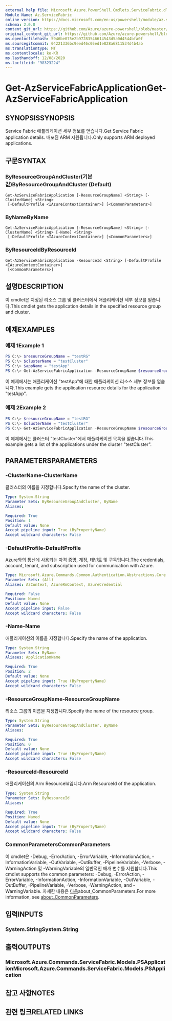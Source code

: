 ```yaml
---
external help file: Microsoft.Azure.PowerShell.Cmdlets.ServiceFabric.dll-Help.xml
Module Name: Az.ServiceFabric
online version: https://docs.microsoft.com/en-us/powershell/module/az.servicefabric/get-azservicefabricapplication
schema: 2.0.0
content_git_url: https://github.com/Azure/azure-powershell/blob/master/src/ServiceFabric/ServiceFabric/help/Get-AzServiceFabricApplication.md
original_content_git_url: https://github.com/Azure/azure-powershell/blob/master/src/ServiceFabric/ServiceFabric/help/Get-AzServiceFabricApplication.md
ms.openlocfilehash: 5946be075e2b97283546614543d5a0d4544bfa0f
ms.sourcegitcommit: 04221336bc9eed46c05ed1e828a6811534d4b4ab
ms.translationtype: MT
ms.contentlocale: ko-KR
ms.lasthandoff: 12/08/2020
ms.locfileid: "98323224"
---
```

# <span data-ttu-id="9cfba-101">Get-AzServiceFabricApplication</span><span class="sxs-lookup"><span data-stu-id="9cfba-101">Get-AzServiceFabricApplication</span></span>

## <span data-ttu-id="9cfba-102">SYNOPSIS</span><span class="sxs-lookup"><span data-stu-id="9cfba-102">SYNOPSIS</span></span>
<span data-ttu-id="9cfba-103">Service Fabric 애플리케이션 세부 정보를 얻습니다.</span><span class="sxs-lookup"><span data-stu-id="9cfba-103">Get Service Fabric application details.</span></span> <span data-ttu-id="9cfba-104">배포된 ARM 지원됩니다.</span><span class="sxs-lookup"><span data-stu-id="9cfba-104">Only supports ARM deployed applications.</span></span>

## <span data-ttu-id="9cfba-105">구문</span><span class="sxs-lookup"><span data-stu-id="9cfba-105">SYNTAX</span></span>

### <span data-ttu-id="9cfba-106">ByResourceGroupAndCluster(기본값)</span><span class="sxs-lookup"><span data-stu-id="9cfba-106">ByResourceGroupAndCluster (Default)</span></span>
```
Get-AzServiceFabricApplication [-ResourceGroupName] <String> [-ClusterName] <String>
 [-DefaultProfile <IAzureContextContainer>] [<CommonParameters>]
```

### <span data-ttu-id="9cfba-107">ByName</span><span class="sxs-lookup"><span data-stu-id="9cfba-107">ByName</span></span>
```
Get-AzServiceFabricApplication [-ResourceGroupName] <String> [-ClusterName] <String> [-Name] <String>
 [-DefaultProfile <IAzureContextContainer>] [<CommonParameters>]
```

### <span data-ttu-id="9cfba-108">ByResourceId</span><span class="sxs-lookup"><span data-stu-id="9cfba-108">ByResourceId</span></span>
```
Get-AzServiceFabricApplication -ResourceId <String> [-DefaultProfile <IAzureContextContainer>]
 [<CommonParameters>]
```

## <span data-ttu-id="9cfba-109">설명</span><span class="sxs-lookup"><span data-stu-id="9cfba-109">DESCRIPTION</span></span>
<span data-ttu-id="9cfba-110">이 cmdlet은 지정된 리소스 그룹 및 클러스터에서 애플리케이션 세부 정보를 얻습니다.</span><span class="sxs-lookup"><span data-stu-id="9cfba-110">This cmdlet gets the application details in the specified resource group and cluster.</span></span>

## <span data-ttu-id="9cfba-111">예제</span><span class="sxs-lookup"><span data-stu-id="9cfba-111">EXAMPLES</span></span>

### <span data-ttu-id="9cfba-112">예제 1</span><span class="sxs-lookup"><span data-stu-id="9cfba-112">Example 1</span></span>
```powershell
PS C:\> $resourceGroupName = "testRG"
PS C:\> $clusterName = "testCluster"
PS C:\> $appName = "testApp"
PS C:\> Get-AzServiceFabricApplication -ResourceGroupName $resourceGroupName -ClusterName $clusterName -Name $appName
```

<span data-ttu-id="9cfba-113">이 예제에서는 애플리케이션 "testApp"에 대한 애플리케이션 리소스 세부 정보를 얻습니다.</span><span class="sxs-lookup"><span data-stu-id="9cfba-113">This example gets the application resource details for the application "testApp".</span></span>

### <span data-ttu-id="9cfba-114">예제 2</span><span class="sxs-lookup"><span data-stu-id="9cfba-114">Example 2</span></span>
```powershell
PS C:\> $resourceGroupName = "testRG"
PS C:\> $clusterName = "testCluster"
PS C:\> Get-AzServiceFabricApplication -ResourceGroupName $resourceGroupName -ClusterName $clusterName
```

<span data-ttu-id="9cfba-115">이 예제에서는 클러스터 "testCluster"에서 애플리케이션 목록을 얻습니다.</span><span class="sxs-lookup"><span data-stu-id="9cfba-115">This example gets a list of the applications under the cluster "testCluster".</span></span>

## <span data-ttu-id="9cfba-116">PARAMETERS</span><span class="sxs-lookup"><span data-stu-id="9cfba-116">PARAMETERS</span></span>

### <span data-ttu-id="9cfba-117">-ClusterName</span><span class="sxs-lookup"><span data-stu-id="9cfba-117">-ClusterName</span></span>
<span data-ttu-id="9cfba-118">클러스터의 이름을 지정합니다.</span><span class="sxs-lookup"><span data-stu-id="9cfba-118">Specify the name of the cluster.</span></span>

```yaml
Type: System.String
Parameter Sets: ByResourceGroupAndCluster, ByName
Aliases:

Required: True
Position: 1
Default value: None
Accept pipeline input: True (ByPropertyName)
Accept wildcard characters: False
```

### <span data-ttu-id="9cfba-119">-DefaultProfile</span><span class="sxs-lookup"><span data-stu-id="9cfba-119">-DefaultProfile</span></span>
<span data-ttu-id="9cfba-120">Azure와의 통신에 사용되는 자격 증명, 계정, 테넌트 및 구독입니다.</span><span class="sxs-lookup"><span data-stu-id="9cfba-120">The credentials, account, tenant, and subscription used for communication with Azure.</span></span>

```yaml
Type: Microsoft.Azure.Commands.Common.Authentication.Abstractions.Core.IAzureContextContainer
Parameter Sets: (All)
Aliases: AzContext, AzureRmContext, AzureCredential

Required: False
Position: Named
Default value: None
Accept pipeline input: False
Accept wildcard characters: False
```

### <span data-ttu-id="9cfba-121">-Name</span><span class="sxs-lookup"><span data-stu-id="9cfba-121">-Name</span></span>
<span data-ttu-id="9cfba-122">애플리케이션의 이름을 지정합니다.</span><span class="sxs-lookup"><span data-stu-id="9cfba-122">Specify the name of the application.</span></span>

```yaml
Type: System.String
Parameter Sets: ByName
Aliases: ApplicationName

Required: True
Position: 2
Default value: None
Accept pipeline input: True (ByPropertyName)
Accept wildcard characters: False
```

### <span data-ttu-id="9cfba-123">-ResourceGroupName</span><span class="sxs-lookup"><span data-stu-id="9cfba-123">-ResourceGroupName</span></span>
<span data-ttu-id="9cfba-124">리소스 그룹의 이름을 지정합니다.</span><span class="sxs-lookup"><span data-stu-id="9cfba-124">Specify the name of the resource group.</span></span>

```yaml
Type: System.String
Parameter Sets: ByResourceGroupAndCluster, ByName
Aliases:

Required: True
Position: 0
Default value: None
Accept pipeline input: True (ByPropertyName)
Accept wildcard characters: False
```

### <span data-ttu-id="9cfba-125">-ResourceId</span><span class="sxs-lookup"><span data-stu-id="9cfba-125">-ResourceId</span></span>
<span data-ttu-id="9cfba-126">애플리케이션의 Arm ResourceId입니다.</span><span class="sxs-lookup"><span data-stu-id="9cfba-126">Arm ResourceId of the application.</span></span>

```yaml
Type: System.String
Parameter Sets: ByResourceId
Aliases:

Required: True
Position: Named
Default value: None
Accept pipeline input: True (ByPropertyName)
Accept wildcard characters: False
```

### <span data-ttu-id="9cfba-127">CommonParameters</span><span class="sxs-lookup"><span data-stu-id="9cfba-127">CommonParameters</span></span>
<span data-ttu-id="9cfba-128">이 cmdlet은 -Debug, -ErrorAction, -ErrorVariable, -InformationAction, -InformationVariable, -OutVariable, -OutBuffer, -PipelineVariable, -Verbose, -WarningAction 및 -WarningVariable의 일반적인 매개 변수를 지원합니다.</span><span class="sxs-lookup"><span data-stu-id="9cfba-128">This cmdlet supports the common parameters: -Debug, -ErrorAction, -ErrorVariable, -InformationAction, -InformationVariable, -OutVariable, -OutBuffer, -PipelineVariable, -Verbose, -WarningAction, and -WarningVariable.</span></span> <span data-ttu-id="9cfba-129">자세한 내용은 [다음](http://go.microsoft.com/fwlink/?LinkID=113216)about_CommonParameters.</span><span class="sxs-lookup"><span data-stu-id="9cfba-129">For more information, see [about_CommonParameters](http://go.microsoft.com/fwlink/?LinkID=113216).</span></span>

## <span data-ttu-id="9cfba-130">입력</span><span class="sxs-lookup"><span data-stu-id="9cfba-130">INPUTS</span></span>

### <span data-ttu-id="9cfba-131">System.String</span><span class="sxs-lookup"><span data-stu-id="9cfba-131">System.String</span></span>

## <span data-ttu-id="9cfba-132">출력</span><span class="sxs-lookup"><span data-stu-id="9cfba-132">OUTPUTS</span></span>

### <span data-ttu-id="9cfba-133">Microsoft.Azure.Commands.ServiceFabric.Models.PSApplication</span><span class="sxs-lookup"><span data-stu-id="9cfba-133">Microsoft.Azure.Commands.ServiceFabric.Models.PSApplication</span></span>

## <span data-ttu-id="9cfba-134">참고 사항</span><span class="sxs-lookup"><span data-stu-id="9cfba-134">NOTES</span></span>

## <span data-ttu-id="9cfba-135">관련 링크</span><span class="sxs-lookup"><span data-stu-id="9cfba-135">RELATED LINKS</span></span>
